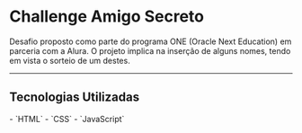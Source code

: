 <h1 allign="center">Challenge Amigo Secreto</h1>
Desafio proposto como parte do programa ONE (Oracle Next Education) em parceria com a Alura. O projeto implica na inserção de alguns nomes, tendo em vista o sorteio de um destes.

---

<h2>Tecnologias Utilizadas</h2>
- `HTML`
- `CSS`
- `JavaScript`



